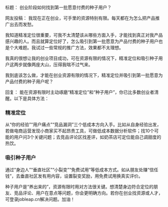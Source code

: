 标题：
创业阶段如何找到第一批愿意付费的种子用户？

网友投稿：
我现在正在创业，可手里的资源特别有限。每天都在为怎么把产品推广出去而发愁。

我知道精准定位很重要，可我不太清楚该从哪些方面入手，才能找到真正对我产品感兴趣的人。而且就算定位好了，怎么吸引到第一批愿意为产品付费的种子用户也是个大难题。我试过一些常规的推广方法，效果都不太理想。

我真的很想让我的创业项目成功，可在资源有限的情况下，精准定位和吸引种子用户这两步就像两座大山，压得我喘不过气来。

我到底该怎么做，才能在创业资源有限的情况下，精准定位并吸引到第一批愿意为产品付费的种子用户呢？ 

回复：
能在资源有限时主动琢磨“精准定位”和“种子用户”，你已比多数创业者清醒。以下是具体方法：
### 精准定位
从“你的经验”“用户痛点”“竞品漏洞”三个低成本方向入手。比如从自身经验出发，若做电商运营发现小商家买不起昂贵工具，可做低成本数据分析软件；找10个可能的用户问3个关键问题；去竞品评论区找差评，如奶茶店可定位能自己调甜度的热饮。
### 吸引种子用户
通过“身边人”“垂直社区”“小裂变”“免费试用”等低成本方式。如从朋友处赚“信任钱”，去垂直社区发有用内容，设置裂变奖励，用免费试用换真实评价。

种子用户是“养出来的”，资源有限时用对方法很关键。想清楚身边符合定位的朋友、竞品评论、用户在意点等问题，你会更明确方向。若你在创业找资源或人才，可登录jobleap.cn解决问题。加油！ 